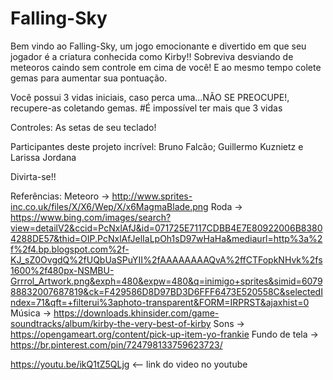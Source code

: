 # Falling-Sky

Bem vindo ao Falling-Sky, um jogo emocionante e divertido em que seu jogador é a criatura conhecida como Kirby!!
Sobreviva desviando de meteoros caindo sem controle em cima de você! E ao mesmo tempo colete gemas para aumentar sua pontuação.

Você possui 3 vidas iniciais, caso perca uma...NÃO SE PREOCUPE!, recupere-as coletando gemas. #É impossível ter mais que 3 vidas

Controles: As setas de seu teclado!

Participantes deste projeto incrível:
Bruno Falcão; Guillermo Kuznietz e Larissa Jordana

Divirta-se!!

Referências:
Meteoro -> http://www.sprites-inc.co.uk/files/X/X6/Wep/X/x6MagmaBlade.png
Roda -> https://www.bing.com/images/search?view=detailV2&ccid=PcNxlAfJ&id=071725E7117CDBB4E7E80922006B83804288DE57&thid=OIP.PcNxlAfJelIaLpOh1sD97wHaHa&mediaurl=http%3a%2f%2f4.bp.blogspot.com%2f-KJ_sZ0OvgdQ%2fUQbUaSPuYII%2fAAAAAAAAQvA%2ffCTFopkNHvk%2fs1600%2f480px-NSMBU-Grrrol_Artwork.png&exph=480&expw=480&q=inimigo+sprites&simid=607988832007687819&ck=F429586D8D97BD3D6FFF6473E520558C&selectedIndex=71&qft=+filterui%3aphoto-transparent&FORM=IRPRST&ajaxhist=0
Música -> https://downloads.khinsider.com/game-soundtracks/album/kirby-the-very-best-of-kirby
Sons -> https://opengameart.org/content/pick-up-item-yo-frankie
Fundo de tela -> https://br.pinterest.com/pin/724798133759623723/


https://youtu.be/ikQ1tZ5QLjg <-- link do video no youtube
